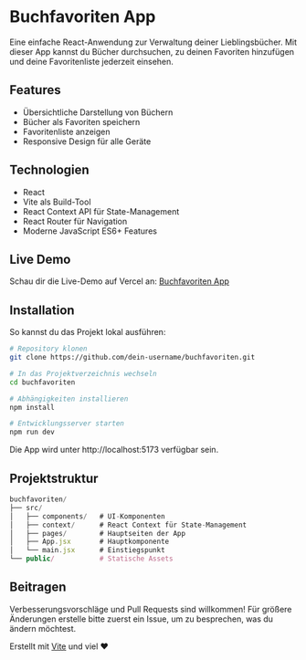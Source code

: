 # Buchfavoriten App

Eine einfache React-Anwendung zur Verwaltung deiner Lieblingsbücher. Mit dieser App kannst du Bücher durchsuchen, zu deinen Favoriten hinzufügen und deine Favoritenliste jederzeit einsehen.

## Features

- Übersichtliche Darstellung von Büchern
- Bücher als Favoriten speichern
- Favoritenliste anzeigen
- Responsive Design für alle Geräte

## Technologien

- React
- Vite als Build-Tool
- React Context API für State-Management
- React Router für Navigation
- Moderne JavaScript ES6+ Features

## Live Demo

Schau dir die Live-Demo auf Vercel an: [Buchfavoriten App](https://buchfavoriten.vercel.app)

## Installation

So kannst du das Projekt lokal ausführen:

```bash
# Repository klonen
git clone https://github.com/dein-username/buchfavoriten.git

# In das Projektverzeichnis wechseln
cd buchfavoriten

# Abhängigkeiten installieren
npm install

# Entwicklungsserver starten
npm run dev
```

Die App wird unter http://localhost:5173 verfügbar sein.

## Projektstruktur

```javascript
buchfavoriten/
├── src/
│   ├── components/   # UI-Komponenten
│   ├── context/      # React Context für State-Management
│   ├── pages/        # Hauptseiten der App
│   ├── App.jsx       # Hauptkomponente
│   └── main.jsx      # Einstiegspunkt
└── public/           # Statische Assets
```

## Beitragen

Verbesserungsvorschläge und Pull Requests sind willkommen! Für größere Änderungen erstelle bitte zuerst ein Issue, um zu besprechen, was du ändern möchtest.



Erstellt mit [Vite](https://vitejs.dev/) und viel ❤️